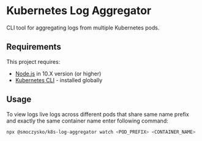 # Kubernetes Log Aggregator

CLI tool for aggregating logs from multiple Kubernetes pods.

## Requirements

This project requires:

- [Node.js](https://nodejs.org/en/) in 10.X version (or higher)
- [Kubernetes CLI](https://kubernetes.io/docs/tasks/tools/install-kubectl/) - installed globally

## Usage

To view logs live logs across different pods that share same name prefix and exactly the same container name enter following command:

```bash
npx @smoczysko/k8s-log-aggregator watch <POD_PREFIX> <CONTAINER_NAME>
```
